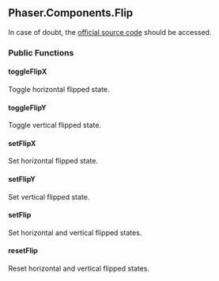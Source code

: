## Phaser.Components.Flip

In case of doubt, the [official source code](https://github.com/photonstorm/phaser) should be accessed.

### Public Functions

#### toggleFlipX

Toggle horizontal flipped state.

#### toggleFlipY

Toggle vertical flipped state.

#### setFlipX

Set horizontal flipped state.

#### setFlipY

Set vertical flipped state.

#### setFlip

Set horizontal and vertical flipped states.

#### resetFlip

Reset horizontal and vertical flipped states.
